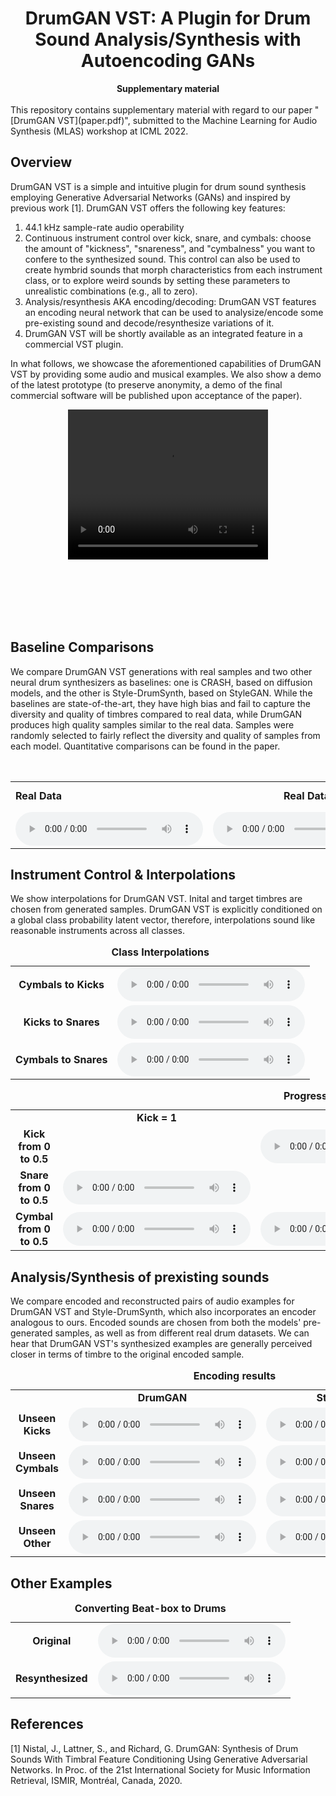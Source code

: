 <div align="center">
  <center><h1>DrumGAN VST: A Plugin for Drum Sound Analysis/Synthesis with Autoencoding GANs</h1></center>
</div>

<div align="center">
<b>Supplementary material</b>
</div>

<br/>
This repository contains supplementary material with regard to our paper "[DrumGAN VST](paper.pdf)", submitted to the Machine Learning for Audio Synthesis (MLAS) workshop at ICML 2022.

## Overview
DrumGAN VST is a simple and intuitive plugin for drum sound synthesis employing Generative Adversarial Networks (GANs) and inspired by previous work [1]. DrumGAN VST offers the following key features:
1. 44.1 kHz sample-rate audio operability
2. Continuous instrument control over kick, snare, and cymbals: choose the amount of "kickness", "snareness", and "cymbalness" you want to confere to the synthesized sound. This control can also be used to create hymbrid sounds that morph characteristics from each instrument class, or to explore weird sounds by setting these parameters to unrealistic combinations (e.g., all to zero).
3. Analysis/resynthesis AKA encoding/decoding: DrumGAN VST features an encoding neural network that can be used to analysize/encode some pre-existing sound and decode/resynthesize variations of it. 
4. DrumGAN VST will be shortly available as an integrated feature in a commercial VST plugin.

In what follows, we showcase the aforementioned capabilities of DrumGAN VST by providing some audio and musical examples. We also show a demo of the latest prototype (to preserve anonymity, a demo of the final commercial software will be published upon acceptance of the paper).

<div align="center" style="font-size:75%;">
<video width="320" height="240" controls>
  <source src="https://anonymous757575.github.io/drumganvst-mlas/videos/drumGAN.mp4" type="video/mp4">
</video>
</div>

<!-- <div align="center" style="font-size:75%;">
<img src="images/DRUMGAN2.png" width=700px><br>
Diagram of DrumGAN training procedure. Rather than using the true label as conditioning information for the Generator, we use the vector of class probabilities output by a pretrained classifier. This allows continuous control on the generated class after training, which enables creating hybrid sounds.
</div>
 -->
<br><br><br><br><br>


<!-- <br>
This website contains supplementary material to the following sections

  * [Increasing the sampling rate to 44,1 kHz](#increasing-the-sampling-rate-to-441-khz)
  * [From perceptual features to soft class labels](#from-perceptual-features-to-soft-class-labels)
  * [Adding an encoder](#adding-an-encoder)
 -->

## Baseline Comparisons
We compare DrumGAN VST generations with real samples and two other neural drum synthesizers as baselines: one is CRASH, based on diffusion models, and the other is Style-DrumSynth, based on StyleGAN. While the baselines are state-of-the-art, they have high bias and fail to capture the diversity and quality of timbres compared to real data, while DrumGAN produces high quality samples similar to the real data. Samples were randomly selected to fairly reflect the diversity and quality of samples from each model. Quantitative comparisons can be found in the paper.

<table>
<caption><b>random generations</b></caption>
  <tr>
    <td style="width: 16%; "text-align: center; vertical-align: middle;"><b>Real Data</b></td>
    <td style="width: 16%; text-align: center; vertical-align: middle;"><b>Real Data</b></td>
    <td style="width: 16%; text-align: center; vertical-align: middle;"><b>DrumGAN</b></td>
    <td style="width: 16%; text-align: center; vertical-align: middle;"><b>CRASH</b></td>
    <td style="width: 16%; text-align: center; vertical-align: middle;"><b>Style-DrumSynth</b></td>
  </tr>

  <tr>
<!--     <td style="text-align: center; vertical-align: middle;"><b>Kicks </b></td> -->
    <td style="width: 16%; text-align: center; vertical-align: middle;">
      <audio controls>
      <source src="https://anonymous757575.github.io/drumganvst-mlas/audios/random_gen true.wav">
      </audio>
    </td>
    <td style="width: 16%; text-align: center; vertical-align: middle;">
      <audio controls>
      <source src="https://anonymous757575.github.io/drumganvst-mlas/audios/random_gen drumgan.wav">
      </audio>
    </td>
    <td style="width: 16%; text-align: center; vertical-align: middle;">
      <audio controls>
      <source src="https://anonymous757575.github.io/drumganvst-mlas/audios/random_gen CRASH.wav">
      </audio>
    </td>
    <td style="width: 16%; text-align: center; vertical-align: middle;">
      <audio controls>
      <source src="https://anonymous757575.github.io/drumganvst-mlas/audios/random_gen dsd.wav">
      </audio>
    </td>
  </tr>

<!--   <tr>
    <td style="text-align: center; vertical-align: middle;"><b> Cymbals </b></td>
    <td style="text-align: center; vertical-align: middle;">
      <audio controls>
      <source src="https://anonymous757575.github.io/drumganvst-mlas/audios/random_cymbal.wav">
      </audio>
    </td>
    <td style="text-align: center; vertical-align: middle;">
      <audio controls>
      <source src="">
      </audio>
    </td>
  </tr>

  <tr>
    <td style="text-align: center; vertical-align: middle;"><b> Snares </b></td>
    <td style="text-align: center; vertical-align: middle;">
      <audio controls>
      <source src="https://anonymous757575.github.io/drumganvst-mlas/audios/random_snare.wav">
      </audio>
    </td>
    <td style="text-align: center; vertical-align: middle;">
      <audio controls>
      <source src="">
      </audio>
    </td>
  </tr> -->
</table>




## Instrument Control & Interpolations
We show interpolations for DrumGAN VST. Inital and target timbres are chosen from generated samples. DrumGAN VST is explicitly conditioned on a global class probability latent vector, therefore, interpolations sound like reasonable instruments across all classes.

<table>
<caption><b>Class Interpolations</b></caption>

  <tr>
    <td style="text-align: center; vertical-align: middle;"><b>Cymbals to Kicks </b></td>
    <td style="text-align: center; vertical-align: middle;">
      <audio controls>
      <source src="https://anonymous757575.github.io/drumganvst-mlas/audios/int_01.wav">
      </audio>
    </td>
  </tr>

  <tr>
    <td style="text-align: center; vertical-align: middle;"><b> Kicks to Snares </b></td>
    <td style="text-align: center; vertical-align: middle;">
      <audio controls>
      <source src="https://anonymous757575.github.io/drumganvst-mlas/audios/int_12.wav">
      </audio>
    </td>
  </tr>

  <tr>
    <td style="text-align: center; vertical-align: middle;"><b> Cymbals to Snares </b></td>
    <td style="text-align: center; vertical-align: middle;">
      <audio controls>
      <source src="https://anonymous757575.github.io/drumganvst-mlas/audios/int_02.wav">
      </audio>
    </td>
  </tr>
</table>


<table>
<caption><b>Progressive mixing </b></caption>
  <tr>
    <td></td>
    <td style="text-align: center; vertical-align: middle;"><b>Kick = 1 </b></td>
    <td style="text-align: center; vertical-align: middle;"><b>Snare = 1</b></td>
    <td style="text-align: center; vertical-align: middle;"><b>Cymbal = 1</b></td>
  </tr>

  <tr>
    <td style="text-align: center; vertical-align: middle;"><b>Kick from 0 to 0.5 </b></td>
    <td style="text-align: center; vertical-align: middle;">
    </td>
    <td style="text-align: center; vertical-align: middle;">
      <audio controls>
      <source src="https://anonymous757575.github.io/drumganvst-mlas/audios/random_gen dsd.mp3">
      </audio>
    </td>
    <td style="text-align: center; vertical-align: middle;">
      <audio controls>
      <source src="https://anonymous757575.github.io/drumganvst-mlas/audios/random_gen crash.mp3.mp3">
      </audio>
    </td>
  </tr>

  <tr>
    <td style="text-align: center; vertical-align: middle;"><b>Snare from 0 to 0.5 </b></td>
    <td style="text-align: center; vertical-align: middle;">
      <audio controls>
      <source src="https://anonymous757575.github.io/drumganvst-mlas/audios/random_enc_dec.mp3">
      </audio>
    </td>
    <td style="text-align: center; vertical-align: middle;">
    </td>
    <td style="text-align: center; vertical-align: middle;">
      <audio controls>
      <source src="https://anonymous757575.github.io/drumganvst-mlas/audios/random_gen.mp3">
      </audio>
    </td>
  </tr>
  <tr>
    <td style="text-align: center; vertical-align: middle;"><b>Cymbal from 0 to 0.5 </b></td>
    <td style="text-align: center; vertical-align: middle;">
      <audio controls>
      <source src="https://anonymous757575.github.io/drumganvst-mlas/audios/random_gen.mp3">
      </audio>
    </td>
    <td style="text-align: center; vertical-align: middle;">
      <audio controls>
      <source src="https://anonymous757575.github.io/drumganvst-mlas/audios/random_gen.mp3">
      </audio>
    </td>
    <td style="text-align: center; vertical-align: middle;">
    </td>
  </tr>
</table>


## Analysis/Synthesis of prexisting sounds
We compare encoded and reconstructed pairs of audio examples for DrumGAN VST and Style-DrumSynth, which also incorporates an encoder analogous to ours. Encoded sounds are chosen from both the models' pre-generated samples, as well as from different real drum datasets. We can hear that DrumGAN VST's synthesized examples are generally perceived closer in terms of timbre to the original encoded sample.

<table>
<caption><b>Encoding results</b></caption>
  <tr>
    <td></td>
    <td style="text-align: center; vertical-align: middle;"><b>DrumGAN</b></td>
    <td style="text-align: center; vertical-align: middle;"><b>Style-DrumSynth</b></td>
  </tr>

  <tr>
    <td style="text-align: center; vertical-align: middle;"><b>Unseen Kicks </b></td>
    <td style="text-align: center; vertical-align: middle;">
      <audio controls>
      <source src="https://anonymous757575.github.io/drumganvst-mlas/audios/enc_dec_kicks.wav">
      </audio>
    </td>
    <td style="text-align: center; vertical-align: middle;">
      <audio controls>
      <source src="">
      </audio>
    </td>
  </tr>

  <tr>
    <td style="text-align: center; vertical-align: middle;"><b>Unseen Cymbals </b></td>
    <td style="text-align: center; vertical-align: middle;">
      <audio controls>
      <source src="https://anonymous757575.github.io/drumganvst-mlas/audios/enc_dec_cymbals.wav">
      </audio>
    </td>
    <td style="text-align: center; vertical-align: middle;">
      <audio controls>
      <source src="">
      </audio>
    </td>
  </tr>

  <tr>
    <td style="text-align: center; vertical-align: middle;"><b>Unseen Snares </b></td>
    <td style="text-align: center; vertical-align: middle;">
      <audio controls>
      <source src="https://anonymous757575.github.io/drumganvst-mlas/audios/enc_dec_snares.wav">
      </audio>
    </td>
    <td style="text-align: center; vertical-align: middle;">
      <audio controls>
      <source src="">
      </audio>
    </td>
  </tr>
  </tr>

  <tr>
    <td style="text-align: center; vertical-align: middle;"><b>Unseen Other </b></td>
    <td style="text-align: center; vertical-align: middle;">
      <audio controls>
      <source src="https://anonymous757575.github.io/drumganvst-mlas/audios/enc_dec_other.wav">
      </audio>
    </td>
    <td style="text-align: center; vertical-align: middle;">
      <audio controls>
      <source src="">
      </audio>
    </td>
  </tr>

</table>

## Other Examples
<table>
<caption><b>Converting Beat-box to Drums</b></caption>

  <tr>
    <td style="text-align: center; vertical-align: middle;"><b>Original</b></td>
    <td style="text-align: center; vertical-align: middle;">
      <audio controls>
      <source src="https://anonymous757575.github.io/drumganvst-mlas/audios/beatboxGANitscalledmusicOrig.mp3">
      </audio>
    </td>
  </tr>

  <tr>
    <td style="text-align: center; vertical-align: middle;"><b>Resynthesized</b></td>
    <td style="text-align: center; vertical-align: middle;">
      <audio controls>
      <source src="https://anonymous757575.github.io/drumganvst-mlas/audios/beatboxGANitscalledmusic.mp3">
      </audio>
    </td>
  </tr>
</table>


## References

[1] Nistal, J., Lattner, S., and Richard, G. DrumGAN: Synthesis of Drum Sounds With Timbral Feature Conditioning Using Generative Adversarial Networks. In Proc. of the 21st International Society for Music Information Retrieval, ISMIR, Montréal, Canada, 2020.

